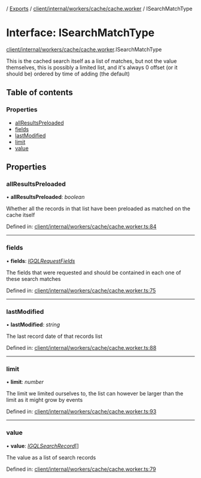 [](../README.md) / [Exports](../modules.md) / [client/internal/workers/cache/cache.worker](../modules/client_internal_workers_cache_cache_worker.md) / ISearchMatchType

# Interface: ISearchMatchType

[client/internal/workers/cache/cache.worker](../modules/client_internal_workers_cache_cache_worker.md).ISearchMatchType

This is the cached search itself as a list of matches, but not the value
themselves, this is possibly a limited list, and it's always 0 offset
(or it should be) ordered by time of adding (the default)

## Table of contents

### Properties

- [allResultsPreloaded](client_internal_workers_cache_cache_worker.isearchmatchtype.md#allresultspreloaded)
- [fields](client_internal_workers_cache_cache_worker.isearchmatchtype.md#fields)
- [lastModified](client_internal_workers_cache_cache_worker.isearchmatchtype.md#lastmodified)
- [limit](client_internal_workers_cache_cache_worker.isearchmatchtype.md#limit)
- [value](client_internal_workers_cache_cache_worker.isearchmatchtype.md#value)

## Properties

### allResultsPreloaded

• **allResultsPreloaded**: *boolean*

Whether all the records in that list have been preloaded
as matched on the cache itself

Defined in: [client/internal/workers/cache/cache.worker.ts:84](https://github.com/onzag/itemize/blob/11a98dec/client/internal/workers/cache/cache.worker.ts#L84)

___

### fields

• **fields**: [*IGQLRequestFields*](gql_querier.igqlrequestfields.md)

The fields that were requested and should be contained
in each one of these search matches

Defined in: [client/internal/workers/cache/cache.worker.ts:75](https://github.com/onzag/itemize/blob/11a98dec/client/internal/workers/cache/cache.worker.ts#L75)

___

### lastModified

• **lastModified**: *string*

The last record date of that records list

Defined in: [client/internal/workers/cache/cache.worker.ts:88](https://github.com/onzag/itemize/blob/11a98dec/client/internal/workers/cache/cache.worker.ts#L88)

___

### limit

• **limit**: *number*

The limit we limited ourselves to, the list can however
be larger than the limit as it might grow by events

Defined in: [client/internal/workers/cache/cache.worker.ts:93](https://github.com/onzag/itemize/blob/11a98dec/client/internal/workers/cache/cache.worker.ts#L93)

___

### value

• **value**: [*IGQLSearchRecord*](gql_querier.igqlsearchrecord.md)[]

The value as a list of search records

Defined in: [client/internal/workers/cache/cache.worker.ts:79](https://github.com/onzag/itemize/blob/11a98dec/client/internal/workers/cache/cache.worker.ts#L79)
